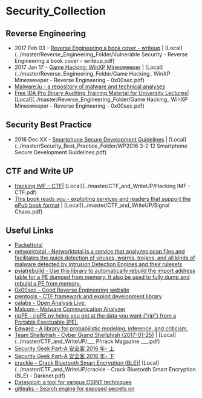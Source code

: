 # Security_Collection


## Reverse Engineering
* 2017 Feb 03 - [Reverse Engineering a book cover - writeup](https://vulnsec.com/2017/reverse-engineering-a-book-cover/) |  [Local](../master/Reverse_Engineering_Folder/Vulnerable Security - Reverse Engineering a book cover - writeup.pdf)
* 2017 Jan 17 - [Game Hacking: WinXP Minesweeper](https://0x00sec.org/t/game-hacking-winxp-minesweeper/1266) |  [Local](../master/Reverse_Engineering_Folder/Game Hacking_ WinXP Minesweeper - Reverse Engineering - 0x00sec.pdf)
* [Malware.lu - a repository of malware and technical analyses](https://malware.lu/)
* [Free IDA Pro Binary Auditing Training Material for University Lectures](https:www.binary-auditing.com/binary-auditing-training-package.zip)|  [Local](../master/Reverse_Engineering_Folder/Game Hacking_ WinXP Minesweeper - Reverse Engineering - 0x00sec.pdf)

## Security Best Practice
* 2016 Dec XX - [Smartphone Secure Development Guidelines](www.enisa.europa.eu/publications/smartphone-secure-development-guidelines-2016/at_download/fullReport) |  [Local](../master/Security_Best_Practice_Folder/WP2016 3-2 12 Smartphone Secure Development Guidelines.pdf)

## CTF and Write UP 
* [Hacking IMF – CTF](http://resources.infosecinstitute.com/hacking-imf-ctf/)|  [Local](../master/CTF_and_WriteUP/Hacking IMF – CTF.pdf)
* [This book reads you - exploiting services and readers that support the ePub book format](https://s1gnalcha0s.github.io/epub/2017/01/25/This-book-reads-you.html) |  [Local](../master/CTF_and_WriteUP/Signal Chaos.pdf)

## Useful Links
* [Packettotal](http://www.packettotal.com/) 
* [networktotal - Networktotal is a service that analyzes pcap files and facilitates the quick detection of viruses, worms, trojans, and all kinds of malware detected by Intrusion Detection Engines and their rulesets](https://www.networktotal.com/)
* [pyiatrebuild - Use this library to automatically rebuild the import address table for a PE dumped from memory. It also be used to fully dump and rebuild a PE from memory.](https://github.com/OALabs/PyIATRebuild)
* [0x00sec - Good Reverse Engineering website](https://0x00sec.org/)
* [pwntools - CTF framework and exploit development library ](https://github.com/Gallopsled/pwntools#readme)
* [oalabs - Open Analysis Live:](https://vimeo.com/oalabs)
* [Malcom - Malware Communication Analyzer](https://github.com/tomchop/malcom)
* [ripPE - ripPE.py helps you get at the data you want ("rip") from a Portable Exectuable (PE).](https://github.com/matonis/ripPE)
* [Edward - A library for probabilistic modeling, inference, and criticism.](http://edwardlib.org/)
* [Team Shellphish - Cyber Grand Shellphish (2017-01-25)](http://phrack.org/papers/cyber_grand_shellphish.html) |  [Local](../master/CTF_and_WriteUP/___ Phrack Magazine ___.pdf)
* [Security Geek Part-A 安全客 2016 年- 上](http://bobao.360.cn/download/book/security-geek-2016-A.pdf) 
* [Security Geek Part-A 安全客 2016 年- 下](http://bobao.360.cn/download/book/security-geek-2016-B.pdf) 
* [crackle – Crack Bluetooth Smart Encryption (BLE)](http://www.darknet.org.uk/2017/02/crackle-crack-bluetooth-smart-encryption-ble/)|  [Local](../master/CTF_and_WriteUP/crackle - Crack Bluetooth Smart Encryption (BLE) - Darknet.pdf)
* [Datasploit: a tool for various OSINT techniques](https://github.com/DataSploit/datasploit) 
* [gitleaks - Search engine for exposed secrets on](https://gitleaks.com)





